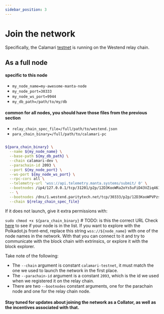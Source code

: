 ```yaml
---
sidebar_position: 3
---
```


# Join the network

Specifically, the Calamari [testnet](https://telemetry.manta.systems/#list/Calamari%20Parachain%20Testnet) is running on the Westend relay chain.

## As a full node

#### specific to this node
  - ``my_node_name=my-awesome-manta-node``
  - ``my_node_port=30333``
  - ``my_node_ws_port=9944``
  - ``my_db_path=/path/to/my/db``

#### common for all nodes, you should have those files from the previous section
  - ``relay_chain_spec_file=/full/path/to/westend.json``
  - ``para_chain_binary=/full/path/to/calamari-pc``

```bash

${para_chain_binary} \
  --name ${my_node_name} \
  --base-path ${my_db_path} \
  --chain calamari-dev \
  --parachain-id 2093 \
  --port ${my_node_port} \
  --ws-port ${my_node_ws_port} \
  --rpc-cors all \
  --telemetry-url 'wss://api.telemetry.manta.systems/submit/ 0' \
  --bootnodes /ip4/127.0.0.1/tcp/31201/p2p/12D3KooWRa2oYs5uFiD43VZiq4618d4VJivRdJCS7h5W6TQHgLpx \
  -- \
  --bootnodes /dns/1.westend.paritytech.net/tcp/30333/p2p/12D3KooWPVPzs42GvRBShdUMtFsk4SvnByrSdWqb6aeAAHvLMSLS \
  --chain ${relay_chain_spec_file}
```
  If it does not launch, give it extra permissions with:
  
  ``sudo chmod +x ${para_chain_binary}``
            # TODO: is this the correct URL
Check [here](https://telemetry.manta.systems/#list/Calamari%20Parachain%20Testnet) to see if your node is in the list.
If you want to explore with the Polkadot.js front-end, replace this string ``wss://${node_name}`` with one of the node names in the network.
With that you can connect to it and try to communicate with the block chain with extrinsics, or explore it with the block explorer.

Take note of the following:
- The ``--chain`` argument is constant ``calamari-testnet``, it must match the one we used to launch the network in the first place.
- The ``--parachain-id`` argument is a constant ``2093``, which is the id we used when we registered it on the relay chain.
- There are two ``--bootnodes`` constant arguments, one for the parachain node and one for the relay chain node.

#### Stay tuned for updates about joining the network as a Collator, as well as the incentives associated with that.
